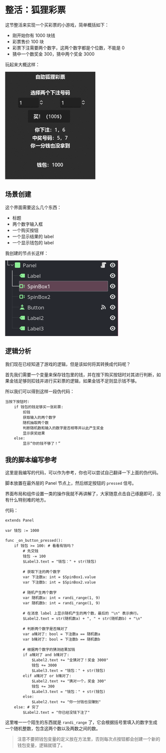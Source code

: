 # 整活：狐狸彩票

这节整活来实现一个买彩票的小游戏，简单概括如下：

- 刚开始你有 1000 块钱
- 彩票售价 100 块
- 彩票下注需要两个数字，这两个数字都是个位数，不能是 0
- 猜中一个数奖金 300，猜中两个奖金 3000

玩起来大概这样：

![狐狸彩票](./images/huli.gif)

## 场景创建

这个界面需要这么几个东西：

- 标题
- 两个数字输入框
- 一个购买按钮
- 一个显示结果的 label
- 一个显示钱包的 label

我创建的节点长这样：

![node](./images/huli_node.png)

## 逻辑分析

我们现在已经知道了游戏的逻辑，但是该如何将其转换成代码呢？

首先我们需要一个变量来保存钱包里的钱，并在按下购买按钮时对其进行判断，如果金钱足够则扣钱并进行买彩票的逻辑，如果金钱不足则显示钱不够。

所以我们可以得到这样一段伪代码：

```
当按下按钮时:
    if 钱包的钱足够买一张彩票:
        扣钱
        获取输入的两个数字
        随机抽取两个数
        判断随机数和输入的数字是否相等并以此产生奖金
        显示获奖结果
    else:
        显示“你的钱不够了！”
```

## 我的脚本编写参考

这里是我编写的代码，可以作为参考，你也可以尝试自己翻译一下上面的伪代码。

脚本放置在最外层的 Panel 节点上，然后绑定按钮的 `pressed` 信号。

界面布局和组件设置一类的操作我就不再讲解了，大家随意点击自己琢磨即可，没有什么特别难的地方。

代码：

```gdscript
extends Panel

var 钱包 := 1000

func _on_button_pressed():
	if 钱包 >= 100: # 看看有钱吗？
        # 先交钱
		钱包 -= 100
        $Label3.text = "钱包：" + str(钱包)

        # 获取下注的两个数字
		var 下注数a: int = $SpinBox1.value
		var 下注数b: int = $SpinBox2.value

        # 随机产生两个数字
		var 随机数a: int = randi_range(1, 9)
		var 随机数b: int = randi_range(1, 9)

        # 在消息 label 上显示随机产生的两个数，最后的 "\n" 表示换行。
		$Label2.text = str(随机数a) + ", " + str(随机数b) + "\n"

        # 判断两个数字是否赌对了
		var a赌对了: bool = 下注数a == 随机数a
		var b赌对了: bool = 下注数b == 随机数b

        # 根据两个数字的猜测结果加钱
		if a赌对了 and b赌对了:
			$Label2.text += "全猜对了！奖金 3000"
			钱包 += 3000
			$Label3.text = "钱包：" + str(钱包)
		elif a赌对了 or b赌对了:
			$Label2.text += "猜对一个，奖金 300"
			钱包 += 300
			$Label3.text = "钱包：" + str(钱包)
		else:
			$Label2.text += "你一分钱也没赚到"
	else: # 穷了
		$Label2.text = "你已经没钱下注了"
```

这里唯一一个陌生的东西就是 `randi_range` 了，它会根据括号里填入的数字生成一个随机整数，包含这两个数以及两数之间的数。

> 注意不要把钱包变量的定义放在方法里，否则每次点按钮都会创建一个新的钱包变量，逻辑就错了。
